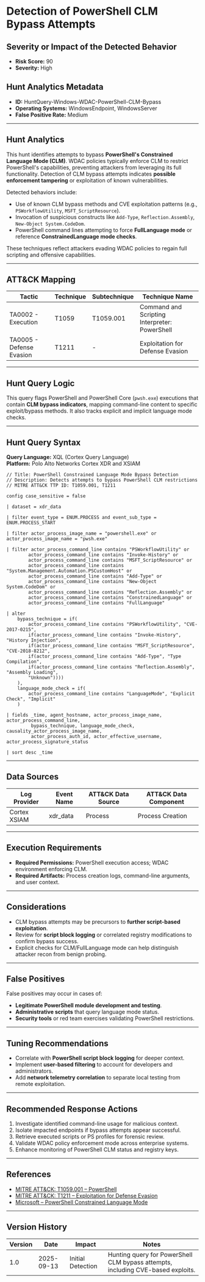 # Detection of PowerShell CLM Bypass Attempts

## Severity or Impact of the Detected Behavior
- **Risk Score:** 90
- **Severity:** High

## Hunt Analytics Metadata

- **ID:** HuntQuery-Windows-WDAC-PowerShell-CLM-Bypass
- **Operating Systems:** WindowsEndpoint, WindowsServer
- **False Positive Rate:** Medium

---

## Hunt Analytics

This hunt identifies attempts to bypass **PowerShell's Constrained Language Mode (CLM)**. WDAC policies typically enforce CLM to restrict PowerShell's capabilities, preventing attackers from leveraging its full functionality. Detection of CLM bypass attempts indicates **possible enforcement tampering** or exploitation of known vulnerabilities.

Detected behaviors include:

- Use of known CLM bypass methods and CVE exploitation patterns (e.g., `PSWorkflowUtility`, `MSFT_ScriptResource`).  
- Invocation of suspicious constructs like `Add-Type`, `Reflection.Assembly`, `New-Object System.CodeDom`.  
- PowerShell command lines attempting to force **FullLanguage mode** or reference **ConstrainedLanguage mode checks**.  

These techniques reflect attackers evading WDAC policies to regain full scripting and offensive capabilities.

---

## ATT&CK Mapping

| Tactic                  | Technique   | Subtechnique | Technique Name                                   |
|-------------------------|-------------|--------------|-------------------------------------------------|
| TA0002 - Execution      | T1059       | T1059.001    | Command and Scripting Interpreter: PowerShell   |
| TA0005 - Defense Evasion| T1211       | -            | Exploitation for Defense Evasion                |

---

## Hunt Query Logic

This query flags PowerShell and PowerShell Core (`pwsh.exe`) executions that contain **CLM bypass indicators**, mapping command-line content to specific exploit/bypass methods. It also tracks explicit and implicit language mode checks.

---

## Hunt Query Syntax

**Query Language:** XQL (Cortex Query Language)  
**Platform:** Polo Alto Networks Cortex XDR and XSIAM

```xql
// Title: PowerShell Constrained Language Mode Bypass Detection 
// Description: Detects attempts to bypass PowerShell CLM restrictions 
// MITRE ATT&CK TTP ID: T1059.001, T1211

config case_sensitive = false  

| dataset = xdr_data  

| filter event_type = ENUM.PROCESS and event_sub_type = ENUM.PROCESS_START  

| filter actor_process_image_name = "powershell.exe" or actor_process_image_name = "pwsh.exe"  

| filter actor_process_command_line contains "PSWorkflowUtility" or  
        actor_process_command_line contains "Invoke-History" or  
        actor_process_command_line contains "MSFT_ScriptResource" or  
        actor_process_command_line contains "System.Management.Automation.PSCustomHost" or  
        actor_process_command_line contains "Add-Type" or  
        actor_process_command_line contains "New-Object System.CodeDom" or  
        actor_process_command_line contains "Reflection.Assembly" or  
        actor_process_command_line contains "ConstrainedLanguage" or  
        actor_process_command_line contains "FullLanguage"  

| alter   
    bypass_technique = if( 
        actor_process_command_line contains "PSWorkflowUtility", "CVE-2017-0215", 
        if(actor_process_command_line contains "Invoke-History", "History Injection", 
        if(actor_process_command_line contains "MSFT_ScriptResource", "CVE-2018-8212", 
        if(actor_process_command_line contains "Add-Type", "Type Compilation", 
        if(actor_process_command_line contains "Reflection.Assembly", "Assembly Loading", 
        "Unknown")))) 
    ),  
    language_mode_check = if(  
        actor_process_command_line contains "LanguageMode", "Explicit Check", "Implicit"  
    )  

| fields _time, agent_hostname, actor_process_image_name, actor_process_command_line,  
         bypass_technique, language_mode_check, causality_actor_process_image_name,  
         actor_process_auth_id, actor_effective_username, actor_process_signature_status  

| sort desc _time  
```

---

## Data Sources

| Log Provider | Event Name       | ATT&CK Data Source  | ATT&CK Data Component  |
|--------------|------------------|---------------------|------------------------|
| Cortex XSIAM |    xdr_data      | Process             | Process Creation       |

---

## Execution Requirements

- **Required Permissions:** PowerShell execution access; WDAC environment enforcing CLM.  
- **Required Artifacts:** Process creation logs, command-line arguments, and user context.  

---

## Considerations

- CLM bypass attempts may be precursors to **further script-based exploitation**.  
- Review for **script block logging** or correlated registry modifications to confirm bypass success.  
- Explicit checks for CLM/FullLanguage mode can help distinguish attacker recon from benign probing.  

---

## False Positives

False positives may occur in cases of:  
- **Legitimate PowerShell module development and testing**.  
- **Administrative scripts** that query language mode status.  
- **Security tools** or red team exercises validating PowerShell restrictions.  

---

## Tuning Recommendations

- Correlate with **PowerShell script block logging** for deeper context.  
- Implement **user-based filtering** to account for developers and administrators.  
- Add **network telemetry correlation** to separate local testing from remote exploitation.  

---

## Recommended Response Actions

1. Investigate identified command-line usage for malicious context.  
2. Isolate impacted endpoints if bypass attempts appear successful.  
3. Retrieve executed scripts or PS profiles for forensic review.  
4. Validate WDAC policy enforcement mode across enterprise systems.  
5. Enhance monitoring of PowerShell CLM status and registry keys.  

---

## References

- [MITRE ATT&CK: T1059.001 – PowerShell](https://attack.mitre.org/techniques/T1059/001/)  
- [MITRE ATT&CK: T1211 – Exploitation for Defense Evasion](https://attack.mitre.org/techniques/T1211/)  
- [Microsoft – PowerShell Constrained Language Mode](https://learn.microsoft.com/en-us/powershell/module/microsoft.powershell.core/about/about_language_modes)  

---

## Version History

| Version | Date       | Impact            | Notes                                                                 |
|---------|------------|-------------------|-----------------------------------------------------------------------|
| 1.0     | 2025-09-13 | Initial Detection | Hunting query for PowerShell CLM bypass attempts, including CVE-based exploits. |
